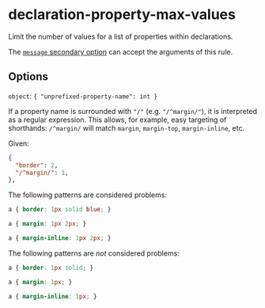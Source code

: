 # declaration-property-max-values

Limit the number of values for a list of properties within declarations.

The [`message` secondary option](https://github.com/stylelint/stylelint/tree/15.9.0/docs/user-guide/configure.md#message) can accept the arguments of this rule.

## Options

`object`: `{ "unprefixed-property-name": int }`

If a property name is surrounded with `"/"` (e.g. `"/^margin/"`), it is interpreted as a regular expression. This allows, for example, easy targeting of shorthands: `/^margin/` will match `margin`, `margin-top`, `margin-inline`, etc.

Given:

```json
{
  "border": 2,
  "/^margin/": 1,
},
```

The following patterns are considered problems:

<!-- prettier-ignore -->
```css
a { border: 1px solid blue; }
```

<!-- prettier-ignore -->
```css
a { margin: 1px 2px; }
```

<!-- prettier-ignore -->
```css
a { margin-inline: 1px 2px; }
```

The following patterns are _not_ considered problems:

<!-- prettier-ignore -->
```css
a { border: 1px solid; }
```

<!-- prettier-ignore -->
```css
a { margin: 1px; }
```

<!-- prettier-ignore -->
```css
a { margin-inline: 1px; }
```
